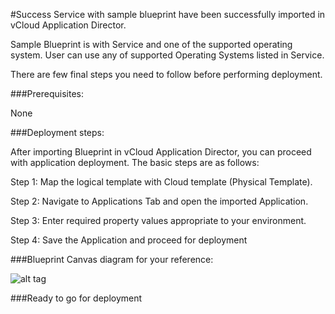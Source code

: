 #Success
Service with sample blueprint have been successfully imported in vCloud Application Director. 

Sample Blueprint is with Service and one of the supported operating system. User can use any of supported Operating Systems listed in Service. 

There are few final steps you need to follow before performing deployment.


###Prerequisites:

None

###Deployment steps:

After importing Blueprint in vCloud Application Director, you can proceed with application deployment. The basic steps are as follows:

Step 1: Map the logical template with Cloud  template (Physical Template).

Step 2: Navigate to Applications Tab and open the imported Application.

Step 3: Enter required property values appropriate to your environment.

Step 4: Save the Application and proceed for deployment
	
###Blueprint Canvas diagram for your reference: 

![alt tag](https://raw.github.com/vmware-applicationdirector/solutions-import-beta/VMware-vFabric-Web-Server-5_1-Service-50/VMware-vFabric-Web-Server-5.1-Service-Canvas.png)

###Ready to go for deployment







 








